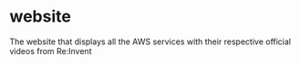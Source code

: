 # website
The website that displays all the AWS services with their respective official videos from Re:Invent
